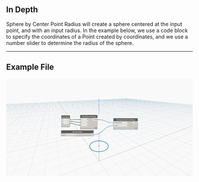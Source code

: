 ## In Depth
Sphere by Center Point Radius will create a sphere centered at the input point, and with an input radius. In the example below, we use a code block to specify the coordinates of a Point created by coordinates, and we use a number slider to determine the radius of the sphere.
___
## Example File

![ByCenterPointRadius](./Autodesk.DesignScript.Geometry.Circle.ByCenterPointRadius_img.jpg)


